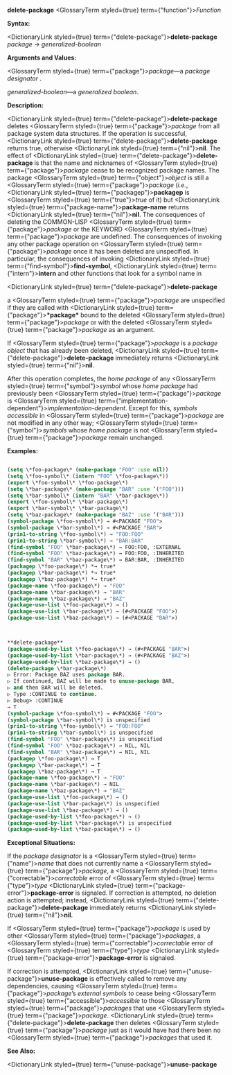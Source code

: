 **delete-package** <GlossaryTerm styled={true} term={"function"}><i>Function</i></GlossaryTerm> 



**Syntax:** 



<DictionaryLink styled={true} term={"delete-package"}><b>delete-package</b></DictionaryLink> *package → generalized-boolean* 



**Arguments and Values:** 



<GlossaryTerm styled={true} term={"package"}><i>package</i></GlossaryTerm>—a *package designator* . 



*generalized-boolean*—a *generalized boolean*. 



**Description:** 



<DictionaryLink styled={true} term={"delete-package"}><b>delete-package</b></DictionaryLink> deletes <GlossaryTerm styled={true} term={"package"}><i>package</i></GlossaryTerm> from all package system data structures. If the operation is successful, <DictionaryLink styled={true} term={"delete-package"}><b>delete-package</b></DictionaryLink> returns true, otherwise <DictionaryLink styled={true} term={"nil"}><b>nil</b></DictionaryLink>. The effect of <DictionaryLink styled={true} term={"delete-package"}><b>delete-package</b></DictionaryLink> is that the name and nicknames of <GlossaryTerm styled={true} term={"package"}><i>package</i></GlossaryTerm> cease to be recognized package names. The package <GlossaryTerm styled={true} term={"object"}><i>object</i></GlossaryTerm> is still a <GlossaryTerm styled={true} term={"package"}><i>package</i></GlossaryTerm> (*i.e.*, <DictionaryLink styled={true} term={"packagep"}><b>packagep</b></DictionaryLink> is <GlossaryTerm styled={true} term={"true"}><i>true</i></GlossaryTerm> of it) but <DictionaryLink styled={true} term={"package-name"}><b>package-name</b></DictionaryLink> returns <DictionaryLink styled={true} term={"nil"}><b>nil</b></DictionaryLink>. The consequences of deleting the COMMON-LISP <GlossaryTerm styled={true} term={"package"}><i>package</i></GlossaryTerm> or the KEYWORD <GlossaryTerm styled={true} term={"package"}><i>package</i></GlossaryTerm> are undefined. The consequences of invoking any other package operation on <GlossaryTerm styled={true} term={"package"}><i>package</i></GlossaryTerm> once it has been deleted are unspecified. In particular, the consequences of invoking <DictionaryLink styled={true} term={"find-symbol"}><b>find-symbol</b></DictionaryLink>, <DictionaryLink styled={true} term={"intern"}><b>intern</b></DictionaryLink> and other functions that look for a symbol name in 







 



 



<DictionaryLink styled={true} term={"delete-package"}><b>delete-package</b></DictionaryLink> 



a <GlossaryTerm styled={true} term={"package"}><i>package</i></GlossaryTerm> are unspecified if they are called with <DictionaryLink styled={true} term={"package"}><b>\*package\*</b></DictionaryLink> bound to the deleted <GlossaryTerm styled={true} term={"package"}><i>package</i></GlossaryTerm> or with the deleted <GlossaryTerm styled={true} term={"package"}><i>package</i></GlossaryTerm> as an argument. 



If <GlossaryTerm styled={true} term={"package"}><i>package</i></GlossaryTerm> is a *package object* that has already been deleted, <DictionaryLink styled={true} term={"delete-package"}><b>delete-package</b></DictionaryLink> immediately returns <DictionaryLink styled={true} term={"nil"}><b>nil</b></DictionaryLink>. 



After this operation completes, the *home package* of any <GlossaryTerm styled={true} term={"symbol"}><i>symbol</i></GlossaryTerm> whose *home package* had previously been <GlossaryTerm styled={true} term={"package"}><i>package</i></GlossaryTerm> is <GlossaryTerm styled={true} term={"implementation-dependent"}><i>implementation-dependent</i></GlossaryTerm>. Except for this, *symbols accessible* in <GlossaryTerm styled={true} term={"package"}><i>package</i></GlossaryTerm> are not modified in any other way; <GlossaryTerm styled={true} term={"symbol"}><i>symbols</i></GlossaryTerm> whose *home package* is not <GlossaryTerm styled={true} term={"package"}><i>package</i></GlossaryTerm> remain unchanged. 



**Examples:**
```lisp

(setq \*foo-package\* (make-package "FOO" :use nil)) 
(setq \*foo-symbol\* (intern "FOO" \*foo-package\*)) 
(export \*foo-symbol\* \*foo-package\*) 
(setq \*bar-package\* (make-package "BAR" :use ’("FOO"))) 
(setq \*bar-symbol\* (intern "BAR" \*bar-package\*)) 
(export \*foo-symbol\* \*bar-package\*) 
(export \*bar-symbol\* \*bar-package\*) 
(setq \*baz-package\* (make-package "BAZ" :use ’("BAR"))) 
(symbol-package \*foo-symbol\*) → #<PACKAGE "FOO"> 
(symbol-package \*bar-symbol\*) → #<PACKAGE "BAR"> 
(prin1-to-string \*foo-symbol\*) → "FOO:FOO" 
(prin1-to-string \*bar-symbol\*) → "BAR:BAR" 
(find-symbol "FOO" \*bar-package\*) → FOO:FOO, :EXTERNAL 
(find-symbol "FOO" \*baz-package\*) → FOO:FOO, :INHERITED 
(find-symbol "BAR" \*baz-package\*) → BAR:BAR, :INHERITED 
(packagep \*foo-package\*) *→ true* 
(packagep \*bar-package\*) *→ true* 
(packagep \*baz-package\*) *→ true* 
(package-name \*foo-package\*) → "FOO" 
(package-name \*bar-package\*) → "BAR" 
(package-name \*baz-package\*) → "BAZ" 
(package-use-list \*foo-package\*) → () 
(package-use-list \*bar-package\*) → (#<PACKAGE "FOO">) 
(package-use-list \*baz-package\*) → (#<PACKAGE "BAR">) 



**delete-package** 
(package-used-by-list \*foo-package\*) → (#<PACKAGE "BAR">) 
(package-used-by-list \*bar-package\*) → (#<PACKAGE "BAZ">) 
(package-used-by-list \*baz-package\*) → () 
(delete-package \*bar-package\*) 
▷ Error: Package BAZ uses package BAR. 
▷ If continued, BAZ will be made to unuse-package BAR, 
▷ and then BAR will be deleted. 
▷ Type :CONTINUE to continue. 
▷ Debug> :CONTINUE 
→ T 
(symbol-package \*foo-symbol\*) → #<PACKAGE "FOO"> 
(symbol-package \*bar-symbol\*) is unspecified 
(prin1-to-string \*foo-symbol\*) → "FOO:FOO" 
(prin1-to-string \*bar-symbol\*) is unspecified 
(find-symbol "FOO" \*bar-package\*) is unspecified 
(find-symbol "FOO" \*baz-package\*) → NIL, NIL 
(find-symbol "BAR" \*baz-package\*) → NIL, NIL 
(packagep \*foo-package\*) → T 
(packagep \*bar-package\*) → T 
(packagep \*baz-package\*) → T 
(package-name \*foo-package\*) → "FOO" 
(package-name \*bar-package\*) → NIL 
(package-name \*baz-package\*) → "BAZ" 
(package-use-list \*foo-package\*) → () 
(package-use-list \*bar-package\*) is unspecified 
(package-use-list \*baz-package\*) → () 
(package-used-by-list \*foo-package\*) → () 
(package-used-by-list \*bar-package\*) is unspecified 
(package-used-by-list \*baz-package\*) → () 

```
**Exceptional Situations:** 



If the *package designator* is a <GlossaryTerm styled={true} term={"name"}><i>name</i></GlossaryTerm> that does not currently name a <GlossaryTerm styled={true} term={"package"}><i>package</i></GlossaryTerm>, a <GlossaryTerm styled={true} term={"correctable"}><i>correctable</i></GlossaryTerm> error of <GlossaryTerm styled={true} term={"type"}><i>type</i></GlossaryTerm> <DictionaryLink styled={true} term={"package-error"}><b>package-error</b></DictionaryLink> is signaled. If correction is attempted, no deletion action is attempted; instead, <DictionaryLink styled={true} term={"delete-package"}><b>delete-package</b></DictionaryLink> immediately returns <DictionaryLink styled={true} term={"nil"}><b>nil</b></DictionaryLink>. 



If <GlossaryTerm styled={true} term={"package"}><i>package</i></GlossaryTerm> is used by other <GlossaryTerm styled={true} term={"package"}><i>packages</i></GlossaryTerm>, a <GlossaryTerm styled={true} term={"correctable"}><i>correctable</i></GlossaryTerm> error of <GlossaryTerm styled={true} term={"type"}><i>type</i></GlossaryTerm> <DictionaryLink styled={true} term={"package-error"}><b>package-error</b></DictionaryLink> is signaled. 



 



 



If correction is attempted, <DictionaryLink styled={true} term={"unuse-package"}><b>unuse-package</b></DictionaryLink> is effectively called to remove any dependencies, causing <GlossaryTerm styled={true} term={"package"}><i>package</i></GlossaryTerm>’s *external symbols* to cease being <GlossaryTerm styled={true} term={"accessible"}><i>accessible</i></GlossaryTerm> to those <GlossaryTerm styled={true} term={"package"}><i>packages</i></GlossaryTerm> that use <GlossaryTerm styled={true} term={"package"}><i>package</i></GlossaryTerm>. <DictionaryLink styled={true} term={"delete-package"}><b>delete-package</b></DictionaryLink> then deletes <GlossaryTerm styled={true} term={"package"}><i>package</i></GlossaryTerm> just as it would have had there been no <GlossaryTerm styled={true} term={"package"}><i>packages</i></GlossaryTerm> that used it. 



**See Also:** 



<DictionaryLink styled={true} term={"unuse-package"}><b>unuse-package</b></DictionaryLink> 



